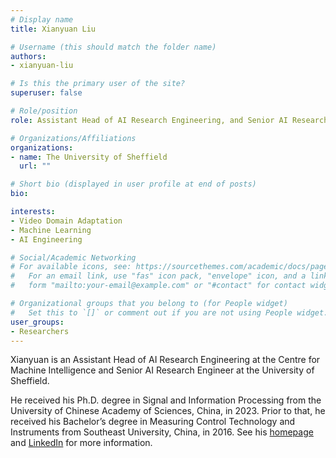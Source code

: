 ```yaml
---
# Display name
title: Xianyuan Liu

# Username (this should match the folder name)
authors:
- xianyuan-liu

# Is this the primary user of the site?
superuser: false

# Role/position
role: Assistant Head of AI Research Engineering, and Senior AI Research Engineer

# Organizations/Affiliations
organizations:
- name: The University of Sheffield
  url: ""

# Short bio (displayed in user profile at end of posts)
bio: 

interests:
- Video Domain Adaptation
- Machine Learning
- AI Engineering

# Social/Academic Networking
# For available icons, see: https://sourcethemes.com/academic/docs/page-builder/#icons
#   For an email link, use "fas" icon pack, "envelope" icon, and a link in the
#   form "mailto:your-email@example.com" or "#contact" for contact widget.

# Organizational groups that you belong to (for People widget)
#   Set this to `[]` or comment out if you are not using People widget.
user_groups:
- Researchers
---
```


Xianyuan is an Assistant Head of AI Research Engineering at the Centre for Machine Intelligence and Senior AI Research Engineer at the University of Sheffield. 

He received his Ph.D. degree in Signal and Information Processing from the University of Chinese Academy of Sciences, China, in 2023. Prior to that, he received his Bachelor’s degree in Measuring Control Technology and Instruments from Southeast University, China, in 2016. See his [homepage](https://xianyuanliu.github.io/) and [LinkedIn](https://www.linkedin.com/in/xianyuanliu/) for more information.
